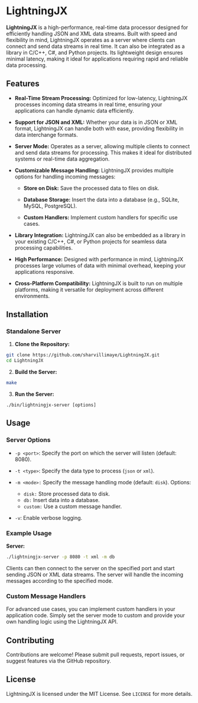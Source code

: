 # LightningJX

**LightningJX** is a high-performance, real-time data processor designed for efficiently handling JSON and XML data streams. Built with speed and flexibility in mind, LightningJX operates as a server where clients can connect and send data streams in real time. It can also be integrated as a library in C/C++, C#, and Python projects. Its lightweight design ensures minimal latency, making it ideal for applications requiring rapid and reliable data processing.

## Features

* **Real-Time Stream Processing:** Optimized for low-latency, LightningJX processes incoming data streams in real time, ensuring your applications can handle dynamic data efficiently.

* **Support for JSON and XML:** Whether your data is in JSON or XML format, LightningJX can handle both with ease, providing flexibility in data interchange formats.

* **Server Mode:** Operates as a server, allowing multiple clients to connect and send data streams for processing. This makes it ideal for distributed systems or real-time data aggregation.

* **Customizable Message Handling:** LightningJX provides multiple options for handling incoming messages:

    * **Store on Disk:** Save the processed data to files on disk.
    
    * **Database Storage:** Insert the data into a database (e.g., SQLite, MySQL, PostgreSQL).
    
    * **Custom Handlers:** Implement custom handlers for specific use cases.

* **Library Integration:** LightningJX can also be embedded as a library in your existing C/C++, C#, or Python projects for seamless data processing capabilities.

* **High Performance:** Designed with performance in mind, LightningJX processes large volumes of data with minimal overhead, keeping your applications responsive.

* **Cross-Platform Compatibility:** LightningJX is built to run on multiple platforms, making it versatile for deployment across different environments.

## Installation

### Standalone Server

1) **Clone the Repository:**
```bash
git clone https://github.com/sharvillimaye/LightningJX.git
cd LightningJX
```
2) **Build the Server:**
```bash
make
```
3) **Run the Server:**
```
./bin/lightningjx-server [options]
```

<!-- 
### Library Integration

**C/C++**

**C#**

**Python**
-->

## Usage

### Server Options

* `-p <port>`: Specify the port on which the server will listen (default: 8080).
* `-t <type>`: Specify the data type to process (`json` or `xml`).
* `-m <mode>:` Specify the message handling mode (default: `disk`). Options:

    * `disk:` Store processed data to disk.
    * `db:` Insert data into a database.
    * `custom:` Use a custom message handler.

* `-v`: Enable verbose logging.

### Example Usage

**Server:**
```bash
./lightningjx-server -p 8080 -t xml -m db
```

Clients can then connect to the server on the specified port and start sending JSON or XML data streams. The server will handle the incoming messages according to the specified mode.

### Custom Message Handlers

For advanced use cases, you can implement custom handlers in your application code. Simply set the server mode to custom and provide your own handling logic using the LightningJX API.

## Contributing

Contributions are welcome! Please submit pull requests, report issues, or suggest features via the GitHub repository.

## License

LightningJX is licensed under the MIT License. See `LICENSE` for more details.
